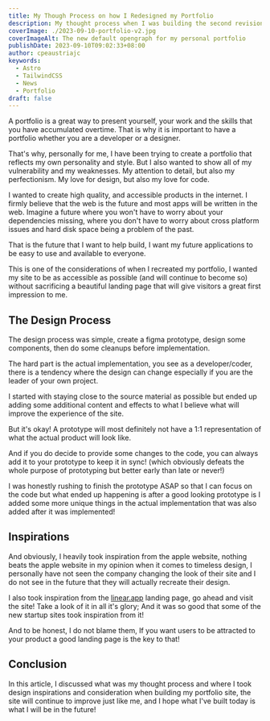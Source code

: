 ```yaml
---
title: My Though Process on how I Redesigned my Portfolio
description: My thought process when I was building the second revision/redesign of my portfolio site
coverImage: ./2023-09-10-portfolio-v2.jpg
coverImageAlt: The new default opengraph for my personal portfolio
publishDate: 2023-09-10T09:02:33+08:00
author: cpeaustriajc
keywords:
  - Astro
  - TailwindCSS
  - News
  - Portfolio
draft: false
---
```


A portfolio is a great way to present yourself, your work and the skills that
you have accumulated overtime. That is why it is important to have a portfolio
whether you are a developer or a designer.

That's why, personally for me, I have been trying to create a portfolio that
reflects my own personality and style. But I also wanted to show all of my
vulnerability and my weaknesses. My attention to detail, but also my perfectionism.
My love for design, but also my love for code.

I wanted to create high quality, and accessible products in the internet. I firmly
believe that the web is the future and most apps will be written in the web.
Imagine a future where you won't have to worry about your dependencies missing,
where you don't have to worry about cross platform issues and hard disk space
being a problem of the past.

That is the future that I want to help build, I want my future applications to be
easy to use and available to everyone.

This is one of the considerations of when I recreated my portfolio, I wanted my site
to be as accessible as possible (and will continue to become so) without sacrificing
a beautiful landing page that will give visitors a great first impression to me.

## The Design Process

The design process was simple, create a figma prototype, design some components,
then do some cleanups before implementation.

The hard part is the actual implementation, you see as a developer/coder, there
is a tendency where the design can change especially if you are the leader
of your own project.

I started with staying close to the source material as possible but ended up
adding some additional content and effects to what I believe what will improve
the experience of the site.

But it's okay! A prototype will most definitely not have a 1:1 representation of
what the actual product will look like.

And if you do decide to provide some changes to the code, you can always add it
to your prototype to keep it in sync! (which obviously defeats the whole purpose
of prototyping but better early than late or never!)

I was honestly rushing to finish the prototype ASAP so that I can focus on the code
but what ended up happening is after a good looking prototype is I added some more
unique things in the actual implementation that was also added after it was implemented!

## Inspirations

And obviously, I heavily took inspiration from the apple website, nothing beats the
apple website in my opinion when it comes to timeless design, I personally have not
seen the company changing the look of their site and I do not see in the future that
they will actually recreate their design.

I also took inspiration from the [linear.app](https://linear.app) landing page, go
ahead and visit the site! Take a look of it in all it's glory; And it was so good
that some of the new startup sites took inspiration from it!

And to be honest, I do not blame them, If you want users to be attracted to your
product a good landing page is the key to that!

## Conclusion

In this article, I discussed what was my thought process and where I took design
inspirations and consideration when building my portfolio site, the site will
continue to improve just like me, and I hope what I've built today is what I will
be in the future!
